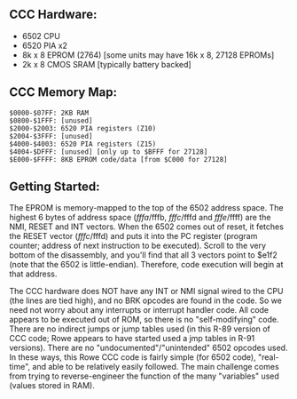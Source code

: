 CCC Hardware:
-------------
- 6502 CPU
- 6520 PIA x2
- 8k x 8 EPROM (2764) [some units may have 16k x 8, 27128 EPROMs]
- 2k x 8 CMOS SRAM [typically battery backed]

CCC Memory Map:
---------------
    $0000-$07FF: 2KB RAM  
    $0800-$1FFF: [unused]
    $2000-$2003: 6520 PIA registers (Z10)
    $2004-$3FFF: [unused]
    $4000-$4003: 6520 PIA registers (Z15)
    $4004-$DFFF: [unused] [only up to $BFFF for 27128]
    $E000-$FFFF: 8KB EPROM code/data [from $C000 for 27128]

Getting Started:
----------------
The EPROM is memory-mapped to the top of the 6502 address space.  The highest 6 bytes of address space ($fffa/$fffb, $fffc/$fffd and $fffe/$ffff) are the NMI, RESET and INT vectors.  When the 6502 comes out of reset, it fetches the RESET vector ($fffc/$fffd) and puts it into the PC register (program counter; address of next instruction to be executed).  Scroll to the very bottom of the disassembly, and you'll find that all 3 vectors point to $e1f2 (note that the 6502 is little-endian).  Therefore, code execution will begin at that address.

The CCC hardware does NOT have any INT or NMI signal wired to the CPU (the lines are tied high), and no BRK opcodes are found in the code.  So we need not worry about any interrupts or interrupt handler code.  All code appears to be executed out of ROM, so there is no "self-modifying" code.  There are no indirect jumps or jump tables used (in this R-89 version of CCC code; Rowe appears to have started used a jmp tables in R-91 versions).  There are no "undocumented"/"unintended" 6502 opcodes used.  In these ways, this Rowe CCC code is fairly simple (for 6502 code), "real-time", and able to be relatively easily followed.  The main challenge comes from trying to reverse-engineer the function of the many "variables" used (values stored in RAM).
